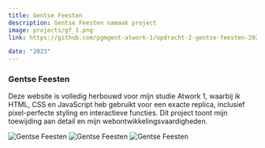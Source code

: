 ```yaml
---
title: Gentse Feesten
description: Gentse Feesten namaak project
image: projects/gf_1.png
link: https://github.com/pgmgent-atwork-1/opdracht-2-gentse-feesten-2022-pgm-teynyuse

date: "2023"
---
```



### Gentse Feesten
Deze website is volledig herbouwd voor mijn studie Atwork 1, waarbij ik HTML, CSS en JavaScript heb gebruikt voor een exacte replica, inclusief pixel-perfecte styling en interactieve functies. Dit project toont mijn toewijding aan detail en mijn webontwikkelingsvaardigheden.


![Gentse Feesten](/img/projects/gf_1.png)
![Gentse Feesten](/img/projects/gf_2.png)
![Gentse Feesten](/img/projects/gf_3.png)


